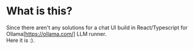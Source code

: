# What is this?

Since there aren't any solutions for a chat UI build in React/Typescript for Ollama[https://ollama.com/] LLM runner.
<br />
Here it is :).

